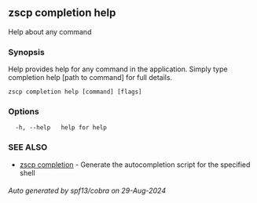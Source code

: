 ## zscp completion help

Help about any command

### Synopsis

Help provides help for any command in the application.
Simply type completion help [path to command] for full details.

```
zscp completion help [command] [flags]
```

### Options

```
  -h, --help   help for help
```

### SEE ALSO

* [zscp completion](../completion.md)	 - Generate the autocompletion script for the specified shell

###### Auto generated by spf13/cobra on 29-Aug-2024
